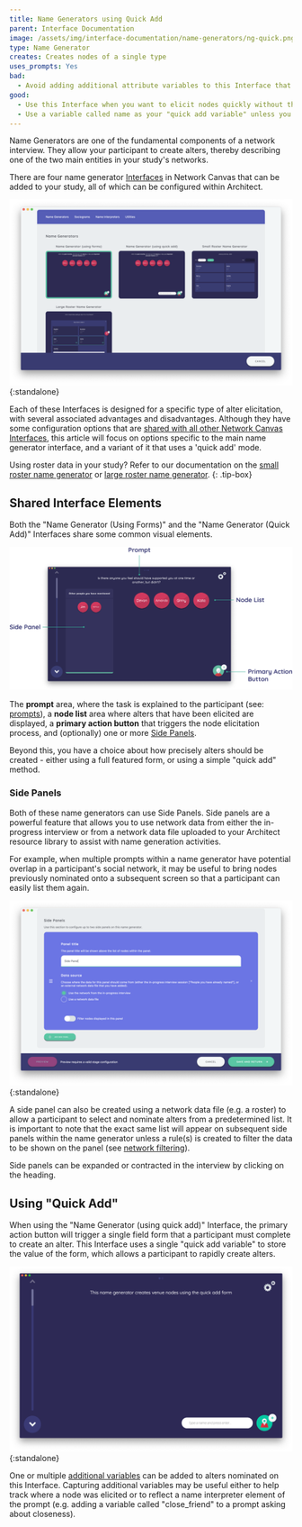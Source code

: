 ```yaml
---
title: Name Generators using Quick Add
parent: Interface Documentation
image: /assets/img/interface-documentation/name-generators/ng-quick.png
type: Name Generator
creates: Creates nodes of a single type
uses_prompts: Yes
bad:
  - Avoid adding additional attribute variables to this Interface that could more accurately be collected elsewhere.
good:
  - Use this Interface when you want to elicit nodes quickly without the burden of collecting other attribute data at the same time. 
  - Use a variable called name as your "quick add variable" unless you have a good reason to use another. Keep in mind that Network Canvas will label nodes using this variable throughout the interview. 
---
```



Name Generators are one of the fundamental components of a network interview. They allow your participant to create alters, thereby describing one of the two main entities in your study's networks.

There are four name generator [Interfaces](../key-concepts/interfaces.md) in Network Canvas that can be added to your study, all of which can be configured within Architect.

![Available Name Generator interfaces in Architect](/assets/img/interface-documentation/name-generators/add-screen.png){:standalone}

Each of these Interfaces is designed for a specific type of alter elicitation, with several associated advantages and disadvantages. Although they have some configuration options that are [shared with all other Network Canvas Interfaces](./shared.md), this article will focus on options specific to the main name generator interface, and a variant of it that uses a 'quick add' mode.

Using roster data in your study? Refer to our documentation on the [small roster name generator](./small-roster-name-generator.md) or [large roster name generator](./large-roster-name-generator.md).
{: .tip-box}

## Shared Interface Elements

Both the "Name Generator (Using Forms)" and the "Name Generator (Quick Add)" Interfaces share some common visual elements.

![Image](../../assets/img/interface-documentation/name-generators/preview.png)

The **prompt** area, where the task is explained to the participant (see: [prompts](../key-concepts/prompts.md)), a **node list** area where alters that have been elicited are displayed, a **primary action button** that triggers the node elicitation process, and (optionally) one or more [Side Panels](#side-panels).

Beyond this, you have a choice about how precisely alters should be created - either using a full featured form, or using a simple "quick add" method.

### Side Panels

Both of these name generators can use Side Panels. Side panels are a powerful feature that allows you to use network data from either the in-progress interview or from a network data file uploaded to your Architect resource library to assist with name generation activities.

For example, when multiple prompts within a name generator have potential overlap in a participant's social network, it may be useful to bring nodes previously nominated onto a subsequent screen so that a participant can easily list them again.

![Configuring a side panel](/assets/img/interface-documentation/name-generators/side-panel.png){:standalone}

A side panel can also be created using a network data file (e.g. a roster) to allow a participant to select and nominate alters from a predetermined list. It is important to note that the exact same list will appear on subsequent side panels within the name generator unless a rule(s) is created to filter the data to be shown on the panel (see [network filtering](../key-concepts/network-filtering.md)).

Side panels can be expanded or contracted in the interview by clicking on the heading.

## Using "Quick Add"

When using the "Name Generator (using quick add)" Interface, the primary action button will trigger a single field form that a participant must complete to create an alter. This Interface uses a single "quick add variable" to store the value of the form, which allows a participant to rapidly create alters.

![A quick add name generator](/assets/img/interface-documentation/name-generators/ng-quick.png){:standalone}

One or multiple [additional variables](../key-concepts/additional-variables.md) can be added to alters nominated on this Interface. Capturing additional variables may be useful either to help track where a node was elicited or to reflect a name interpreter element of the prompt (e.g. adding a variable called "close_friend" to a prompt asking about closeness).  
